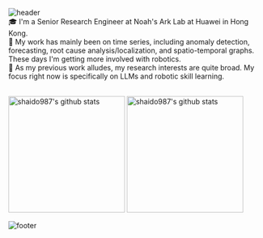 ![header](https://capsule-render.vercel.app/api?type=waving&&color=gradient&customColorList=1&height=80&section=header&fontSize=90&reversal=true)  
🎓 I'm a Senior Research Engineer at Noah's Ark Lab at Huawei in Hong Kong.  
🔆 My work has mainly been on time series, including anomaly detection, forecasting, root cause analysis/localization, and spatio-temporal graphs. These days I'm getting more involved with robotics.  
🌱 As my previous work alludes, my research interests are quite broad. My focus right now is specifically on LLMs and robotic skill learning.
 <br/><br/>

<p align="left">
<img alt="shaido987's github stats" height='230' src="https://github-readme-stats.vercel.app/api?username=shaido987&count_private=true&show_icons=true&include_all_commits=true&theme=vue">
<img alt="shaido987's github stats" height='230' src="https://github-readme-stats.vercel.app/api/top-langs/?username=shaido987&theme=vue&exclude_repo=Coursera---Big-Data-Analysis-with-Scala-and-Spark,Coursera---Functional-Programming-Principles-in-Scala">
</p>

![footer](https://capsule-render.vercel.app/api?type=waving&&color=gradient&customColorList=1&height=80&section=footer&fontSize=90)
